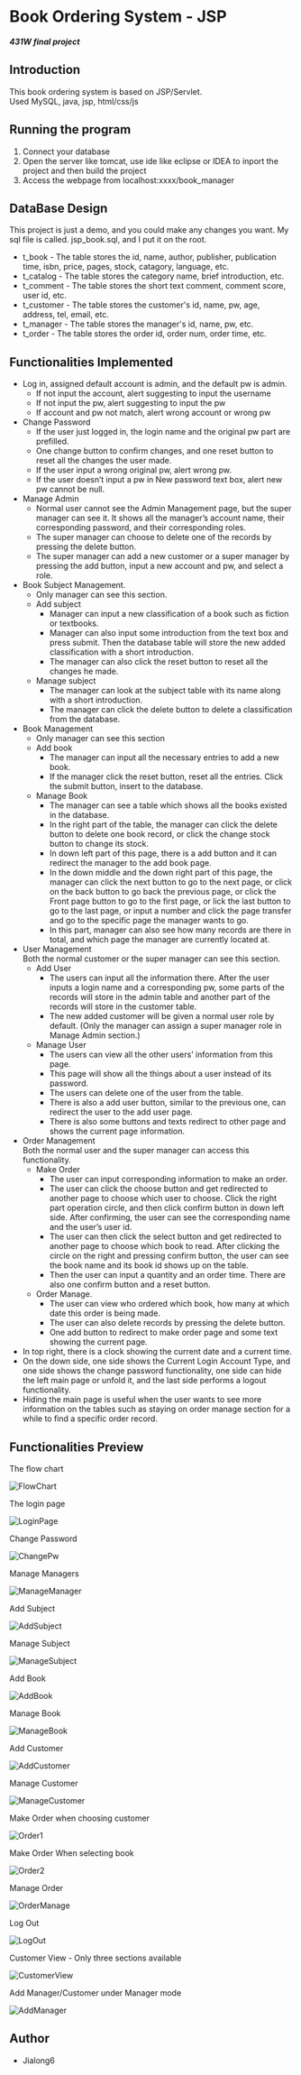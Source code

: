 # Book Ordering System - JSP
***431W final project***  


## Introduction
This book ordering system is based on JSP/Servlet.  
Used MySQL, java, jsp, html/css/js

## Running the program  
1. Connect your database
2. Open the server like tomcat, use ide like eclipse or IDEA to inport the project and then build the project
3. Access the webpage from localhost:xxxx/book_manager

## DataBase Design
This project is just a demo, and you could make any changes you want. My sql file is called. jsp_book.sql, and I put it on the root.  
* t_book - The table stores the id, name, author, publisher, publication time, isbn, price, pages, stock, catagory, language, etc.
* t_catalog - The table stores the category name, brief introduction, etc.
* t_comment - The table stores the short text comment, comment score, user id, etc.
* t_customer - The table stores the customer's id, name, pw, age, address, tel, email, etc.
* t_manager - The table stores the manager's id, name, pw, etc.
* t_order - The table stores the order id, order num, order time, etc.

## Functionalities Implemented
* Log in, assigned default account is admin, and the default pw is admin.
  * If not input the account, alert suggesting to input the username
  * If not input the pw, alert suggesting to input the pw
  * If account and pw not match, alert wrong account or wrong pw
* Change Password
  * If the user just logged in, the login name and the original pw part are prefilled.
  * One change button to confirm changes, and one reset button to reset all the changes the user made.
  * If the user input a wrong original pw, alert wrong pw.
  * If the user doesn’t input a pw in New password text box, alert new pw cannot be null.
* Manage Admin
  * Normal user cannot see the Admin Management page, but the super manager can see it. It shows all the manager’s account name, their corresponding password, and their corresponding roles.
  * The super manager can choose to delete one of the records by pressing the delete button.
  * The super manager can add a new customer or a super manager by pressing the add button, input a new account and pw, and select a role.
* Book Subject Management.
  * Only manager can see this section.
  * Add subject
    * Manager can input a new classification of a book such as fiction or textbooks. 
    * Manager can also input some introduction from the text box and press submit. Then the database table will store the new added classification with a short introduction.
    * The manager can also click the reset button to reset all the changes he made.
  * Manage subject
    * The manager can look at the subject table with its name along with a short introduction.
    * The manager can click the delete button to delete a classification from the database.
* Book Management
  * Only manager can see this section
  * Add book
    * The manager can input all the necessary entries to add a new book.
    * If the manager click the reset button, reset all the entries. Click the submit button, insert to the database.
  * Manage Book
    * The manager can see a table which shows all the books existed in the database.
    * In the right part of the table, the manager can click the delete button to delete one book record, or click the change stock button to change its stock.
    * In down left part of this page, there is a add button and it can redirect the manager to the add book page.
    * In the down middle and the down right part of this page, the manager can click the next button to go to the next page, or click on the back button to go back the previous page, or click the Front page button to go to the first page, or lick the last button to go to the last page, or input a number and click the page transfer and go to the specific page the manager wants to go.
    * In this part, manager can also see how many records are there in total, and which page the manager are currently located at.
* User Management   
Both the normal customer or the super manager can see this section.
  * Add User
    * The users can input all the information there. After the user inputs a login name and a corresponding pw, some parts of the records will store in the admin table and another part of the records will store in the customer table. 
    * The new added customer will be given a normal user role by default. (Only the manager can assign a super manager role in Manage Admin section.)
  * Manage User
    * The users can view all the other users’ information from this page. 
    * This page will show all the things about a user instead of its password.
    * The users can delete one of the user from the table. 
    * There is also a add user button, similar to the previous one, can redirect the user to the add user page.
    * There is also some buttons and texts redirect to other page and shows the current page information.
* Order Management  
Both the normal user and the super manager can access this functionality.
  * Make Order
    * The user can input corresponding information to make an order.
    * The user can click the choose button and get redirected to another page to choose which user to choose. Click the right part operation circle, and then click confirm button in down left side. After confirming, the user can see the corresponding name and the user’s user id.
    * The user can then click the select button and get redirected to another page to choose which book to read. After clicking the circle on the right and pressing confirm button, the user can see the book name and its book id shows up on the table.
    * Then the user can input a quantity and an order time. There are also one confirm button and a reset button.
  * Order Manage.
    * The user can view who ordered which book, how many at which date this order is being made.
    * The user can also delete records by pressing the delete button.
    * One add button to redirect to make order page and some text showing the current page.
* In top right, there is a clock showing the current date and a current time.
* On the down side, one side shows the Current Login Account Type, and one side shows the change password functionality, one side can hide the left main page or unfold it, and the last side performs a logout functionality.
* Hiding the main page is useful when the user wants to see more information on the tables such as staying on order manage section for a while to find a specific order record.


## Functionalities Preview  

The flow chart  


![FlowChart](./img_readme/FlowChart.png "flow chart")  

The login page  


![LoginPage](./img_readme/LogIn.png "login page")  

Change Password  


![ChangePw](./img_readme/ChangePw.png "Change Password")  

Manage Managers  


![ManageManager](./img_readme/ManageManager.png "Manage manager")  

Add Subject  


![AddSubject](./img_readme/AddSubject.png "Add Subject")  

Manage Subject  


![ManageSubject](./img_readme/ManageSubject.png "Manage Subject")  

Add Book  


![AddBook](./img_readme/AddBook.png "Add book")  

Manage Book  


![ManageBook](./img_readme/ManageBook.png "Manage Book")  

Add Customer 


![AddCustomer](./img_readme/AddUser.png "Add Customer")  

Manage Customer  


![ManageCustomer](./img_readme/ManageUser.png "Manage Customer")  

Make Order when choosing customer 


![Order1](./img_readme/MakeOrder1.png "Make Order")  

Make Order When selecting book  


![Order2](./img_readme/MakeOrder2.png "Make Order")  

Manage Order  


![OrderManage](./img_readme/OrderManage.png "Manage Order")  

Log Out  


![LogOut](./img_readme/LogOut.png "Log Out")

Customer View - Only three sections available  


![CustomerView](./img_readme/CustomerView.png "Customer View")  

Add Manager/Customer under Manager mode  


![AddManager](./img_readme/AddManager.png "Add Manager")  

## Author
*  Jialong6
